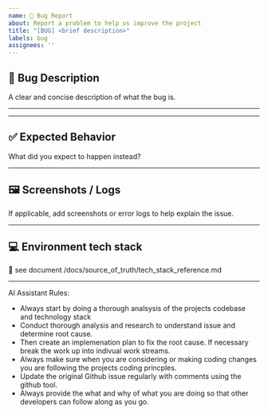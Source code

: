 ```yaml
---
name: 🐛 Bug Report
about: Report a problem to help us improve the project
title: "[BUG] <brief description>"
labels: bug
assignees: ''
---
```


## 🐞 Bug Description

A clear and concise description of what the bug is.

---

---

## ✅ Expected Behavior

What did you expect to happen instead?

---

## 🖼️ Screenshots / Logs

If applicable, add screenshots or error logs to help explain the issue.

---

## 💻 Environment tech stack

📝 see document /docs/source_of_truth/tech_stack_reference.md

---

AI Assistant Rules:
- Always start by doing a thorough analsysis of the projects codebase and technology stack
- Conduct thorough analysis and research to understand issue and determine root cause.
- Then create an implemenation plan to fix the root cause. If necessary break the work up into indivual work streams.
- Always make sure when you are considering or making coding changes you are following the projects coding princples.
- Update the original Github issue regularly with comments using the github tool.
- Always provide the what and why of what you are doing so that other developers can follow along as you go.
